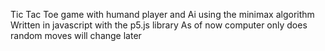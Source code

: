 Tic Tac Toe game with humand player and Ai using the minimax algorithm
Written in javascript with the p5.js library
As of now computer only does random moves will change later
